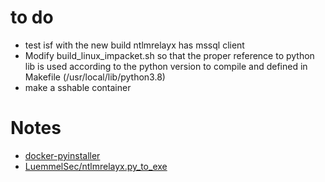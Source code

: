 # to do


* test isf with the new build ntlmrelayx has mssql client
* Modify build_linux_impacket.sh so that the proper reference to python lib is used according to the python version to compile and defined in Makefile (/usr/local/lib/python3.8)
* make a sshable container

# Notes

* [docker-pyinstaller](https://github.com/batonogov/docker-pyinstaller)
* [LuemmelSec/ntlmrelayx.py_to_exe](https://github.com/LuemmelSec/ntlmrelayx.py_to_exe)
